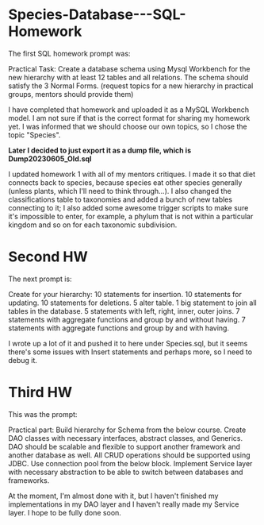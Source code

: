 # Species-Database---SQL-Homework

The first SQL homework prompt was:

Practical Task:
Create a database schema using Mysql Workbench for the new hierarchy with at least 12 tables and all relations. The schema should satisfy the 3 Normal Forms. (request topics for a new hierarchy in practical groups, mentors should provide them)

I have completed that homework and uploaded it as a MySQL Workbench model. I am not sure if that is the correct format for sharing my homework yet. I was informed that we should choose our own topics, so I chose the topic "Species".

**Later I decided to just export it as a dump file, which is Dump20230605_Old.sql**

I updated homework 1 with all of my mentors critiques. I made it so that diet connects back to species, because species eat other species generally (unless plants, which I'll need to think through...). I also changed the classifications table to taxonomies and added a bunch of new tables connecting to it; I also added some awesome trigger scripts to make sure it's impossible to enter, for example, a phylum that is not within a particular kingdom and so on for each taxonomic subdivision.

# Second HW

The next prompt is:

Create for your hierarchy:
10 statements for insertion.
10 statements for updating.
10 statements for deletions.
5 alter table.
 1 big statement to join all tables in the database.
5 statements with left, right, inner, outer joins.
7 statements with aggregate functions and group by and without having.
7 statements with aggregate functions and group by and with having.

I wrote up a lot of it and pushed it to here under Species.sql, but it seems there's some issues with Insert statements and perhaps more, so I need to debug it.

# Third HW

This was the prompt:

Practical part:
Build hierarchy for Schema from the below course.
Create DAO classes with necessary interfaces, abstract classes, and Generics.  DAO should be scalable and flexible to support another framework and another database as well. All CRUD operations should be supported using JDBC. Use connection pool from the below block.
Implement Service layer with necessary abstraction to be able to switch between databases and frameworks.

At the moment, I'm almost done with it, but I haven't finished my implementations in my DAO layer and I haven't really made my Service layer. I hope to be fully done soon.
